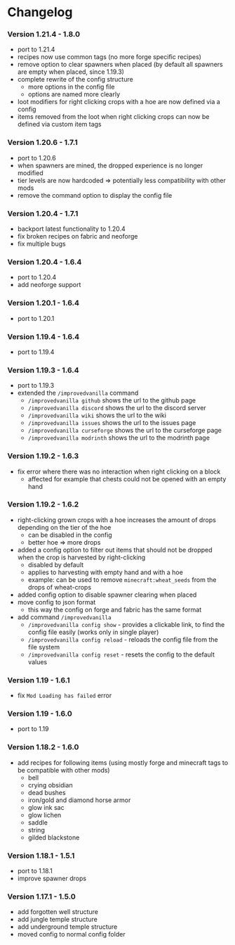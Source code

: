 # Changelog

### Version 1.21.4 - 1.8.0

- port to 1.21.4
- recipes now use common tags (no more forge specific recipes)
- remove option to clear spawners when placed (by default all spawners are empty when placed, since 1.19.3)
- complete rewrite of the config structure
    - more options in the config file
    - options are named more clearly
- loot modifiers for right clicking crops with a hoe are now defined via a config
- items removed from the loot when right clicking crops can now be defined via custom item tags

### Version 1.20.6 - 1.7.1

- port to 1.20.6
- when spawners are mined, the dropped experience is no longer modified
- tier levels are now hardcoded => potentially less compatibility with other mods
- remove the command option to display the config file

### Version 1.20.4 - 1.7.1

- backport latest functionality to 1.20.4
- fix broken recipes on fabric and neoforge
- fix multiple bugs

### Version 1.20.4 - 1.6.4

- port to 1.20.4
- add neoforge support

### Version 1.20.1 - 1.6.4

- port to 1.20.1

### Version 1.19.4 - 1.6.4

- port to 1.19.4

### Version 1.19.3 - 1.6.4

- port to 1.19.3
- extended the `/improvedvanilla` command
    - `/improvedvanilla github` shows the url to the github page
    - `/improvedvanilla discord` shows the url to the discord server
    - `/improvedvanilla wiki` shows the url to the wiki
    - `/improvedvanilla issues` shows the url to the issues page
    - `/improvedvanilla curseforge` shows the url to the curseforge page
    - `/improvedvanilla modrinth` shows the url to the modrinth page

### Version 1.19.2 - 1.6.3

- fix error where there was no interaction when right clicking on a block
    - affected for example that chests could not be opened with an empty hand

### Version 1.19.2 - 1.6.2

- right-clicking grown crops with a hoe increases the amount of drops depending on the tier of the hoe
    - can be disabled in the config
    - better hoe => more drops
- added a config option to filter out items that should not be dropped when the crop is harvested by right-clicking
    - disabled by default
    - applies to harvesting with empty hand and with a hoe
    - example: can be used to remove `minecraft:wheat_seeds` from the drops of wheat-crops
- added config option to disable spawner clearing when placed
- move config to json format
    - this way the config on forge and fabric has the same format
- add command `/improvedvanilla`
    - `/improvedvanilla config show` - provides a clickable link, to find the config file easily (works only in
      single player)
    - `/improvedvanilla config reload` - reloads the config file from the file system
    - `/improvedvanilla config reset` - resets the config to the default values

### Version 1.19 - 1.6.1

- fix `Mod Loading has failed` error

### Version 1.19 - 1.6.0

- port to 1.19

### Version 1.18.2 - 1.6.0

- add recipes for following items (using mostly forge and minecraft tags to be compatible with other mods)
    - bell
    - crying obsidian
    - dead bushes
    - iron/gold and diamond horse armor
    - glow ink sac
    - glow lichen
    - saddle
    - string
    - gilded blackstone

### Version 1.18.1 - 1.5.1

- port to 1.18.1
- improve spawner drops

### Version 1.17.1 - 1.5.0

- add forgotten well structure
- add jungle temple structure
- add underground temple structure
- moved config to normal config folder
